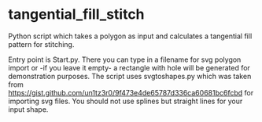# tangential_fill_stitch
Python script which takes a polygon as input and calculates a tangential fill pattern for stitching.

Entry point is Start.py. There you can type in a filename for svg polygon import or -if you leave it empty- a rectangle with hole will be generated for demonstration purposes. The script uses svgtoshapes.py which was taken from https://gist.github.com/un1tz3r0/9f473e4de65787d336ca60681bc6fcbd for importing svg files. You should not use splines but straight lines for your input shape.
